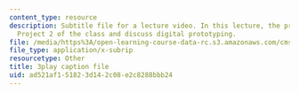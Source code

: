```yaml
---
content_type: resource
description: Subtitle file for a lecture video. In this lecture, the professors introduce
  Project 2 of the class and discuss digital prototyping.
file: /media/https%3A/open-learning-course-data-rc.s3.amazonaws.com/cms-611j-creating-video-games-fall-2014/ad521af151823d142c08e2c8288bbb24_dE-QgdrtzHw.srt
file_type: application/x-subrip
resourcetype: Other
title: 3play caption file
uid: ad521af1-5182-3d14-2c08-e2c8288bbb24
---
```

